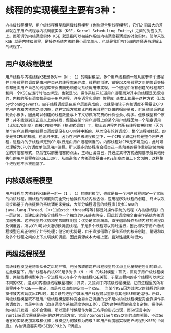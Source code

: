 # 线程的实现模型主要有3种：
    内核级线程模型、用户级线程模型和两级线程模型（也称混合型线程模型），它们之间最大的差异就在于用户线程与内核调度实体（KSE，Kernel Scheduling Entity）之间的对应关系上。而所谓的内核调度实体 KSE 就是指可以被操作系统内核调度器调度的对象实体。简单来说 KSE 就是内核级线程，是操作系统内核的最小调度单元，也就是我们写代码的时候通俗理解上的线程了。

## 用户级线程模型

    用户线程与内核线程KSE是多对一（N : 1）的映射模型，多个用户线程的一般从属于单个进程并且多线程的调度是由用户自己的线程库来完成，线程的创建、销毁以及多线程之间的协调等操作都是由用户自己的线程库来负责而无须借助系统调用来实现。一个进程中所有创建的线程都只和同一个KSE在运行时动态绑定，也就是说，操作系统只知道用户进程而对其中的线程是无感知的，内核的所有调度都是基于用户进程。许多语言实现的 协程库 基本上都属于这种方式（比如python的gevent）。由于线程调度是在用户层面完成的，也就是相较于内核调度不需要让CPU在用户态和内核态之间切换，这种实现方式相比内核级线程可以做的很轻量级，对系统资源的消耗会小很多，因此可以创建的线程数量与上下文切换所花费的代价也会小得多。但该模型有个原罪：并不能做到真正意义上的并发，假设在某个用户进程上的某个用户线程因为一个阻塞调用（比如I/O阻塞）而被CPU给中断（抢占式调度）了，那么该进程内的所有线程都被阻塞（因为单个用户进程内的线程自调度是没有CPU时钟中断的，从而没有轮转调度），整个进程被挂起。即便是多CPU的机器，也无济于事，因为在用户级线程模型下，一个CPU关联运行的是整个用户进程，进程内的子线程绑定到CPU执行是由用户进程调度的，内部线程对CPU是不可见的，此时可以理解为CPU的调度单位是用户进程。所以很多的协程库会把自己一些阻塞的操作重新封装为完全的非阻塞形式，然后在以前要阻塞的点上，主动让出自己，并通过某种方式通知或唤醒其他待执行的用户线程在该KSE上运行，从而避免了内核调度器由于KSE阻塞而做上下文切换，这样整个进程也不会被阻塞了。

## 内核级线程模型

    用户线程与内核线程KSE是一对一（1 : 1）的映射模型，也就是每一个用户线程绑定一个实际的内核线程，而线程的调度则完全交付给操作系统内核去做，应用程序对线程的创建、终止以及同步都基于内核提供的系统调用来完成，大部分编程语言的线程库(比如Java的java.lang.Thread、C++11的std::thread等等)都是对操作系统的线程（内核级线程）的一层封装，创建出来的每个线程与一个独立的KSE静态绑定，因此其调度完全由操作系统内核调度器去做。这种模型的优势和劣势同样明显：优势是实现简单，直接借助操作系统内核的线程以及调度器，所以CPU可以快速切换调度线程，于是多个线程可以同时运行，因此相较于用户级线程模型它真正做到了并行处理；但它的劣势是，由于直接借助了操作系统内核来创建、销毁和以及多个线程之间的上下文切换和调度，因此资源成本大幅上涨，且对性能影响很大。

## 两级线程模型

    两级线程模型是博采众长之后的产物，充分吸收前两种线程模型的优点且尽量规避它们的缺点。在此模型下，用户线程与内核KSE是多对多（N : M）的映射模型：首先，区别于用户级线程模型，两级线程模型中的一个进程可以与多个内核线程KSE关联，于是进程内的多个线程可以绑定不同的KSE，这点和内核级线程模型相似；其次，又区别于内核级线程模型，它的进程里的所有线程并不与KSE一一绑定，而是可以动态绑定同一个KSE， 当某个KSE因为其绑定的线程的阻塞操作被内核调度出CPU时，其关联的进程中其余用户线程可以重新与其他KSE绑定运行。所以，两级线程模型既不是用户级线程模型那种完全靠自己调度的也不是内核级线程模型完全靠操作系统调度的，而是中间态（自身调度与系统调度协同工作），因为这种模型的高度复杂性，操作系统内核开发者一般不会使用，所以更多时候是作为第三方库的形式出现，而Go语言中的runtime调度器就是采用的这种实现方案，实现了Goroutine与KSE之间的动态关联，不过Go语言的实现更加高级和优雅；该模型为何被称为两级？即用户调度器实现用户线程到KSE的『调度』，内核调度器实现KSE到CPU上的『调度』。